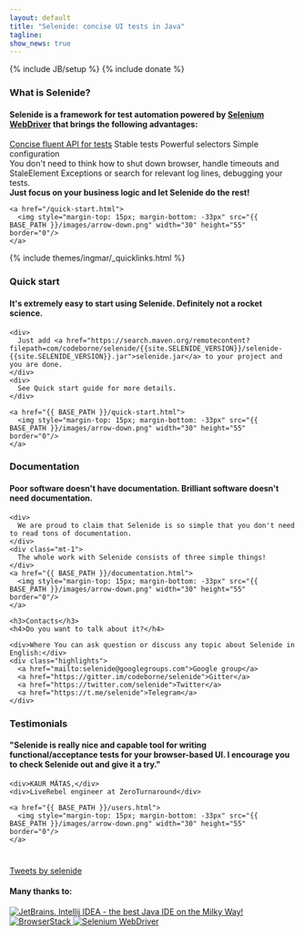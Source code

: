 ```yaml
---
layout: default
title: "Selenide: concise UI tests in Java"
tagline:
show_news: true
---
```

{% include JB/setup %}
{% include donate %}

<div class="short wiki">
  <div class="wrapper-color-content">
    <h3>What is Selenide?</h3>
    <h4>Selenide is a framework for test automation powered by <a href="https://docs.seleniumhq.org/projects/webdriver/" target="_blank">Selenium WebDriver</a> that brings the following advantages:</h4>
    <div class="highlights">
      <a href="/documentation.html">Concise fluent API for tests</a>
      <span>Stable tests</span>
      <span>Powerful selectors</span>
      <span>Simple configuration</span>
    </div>
    <div class="mt-1">
      You don't need to think how to shut down browser, handle timeouts and StaleElement Exceptions or search for relevant log lines, debugging your tests.
    </div>
    <div class="mt-1">
      <b> Just focus on your business logic and let Selenide do the rest! </b>
    </div>

    <a href="/quick-start.html">
      <img style="margin-top: 15px; margin-bottom: -33px" src="{{ BASE_PATH }}/images/arrow-down.png" width="30" height="55" border="0"/>
    </a>
  </div>
</div>

{% include themes/ingmar/_quicklinks.html %}


<div class="short howto">
  <div class="wrapper-color-content">
    <h3>Quick start</h3>
    <h4>It's extremely easy to start using Selenide. Definitely not a rocket science.</h4>

    <div>
      Just add <a href="https://search.maven.org/remotecontent?filepath=com/codeborne/selenide/{{site.SELENIDE_VERSION}}/selenide-{{site.SELENIDE_VERSION}}.jar">selenide.jar</a> to your project and you are done.
    </div>
    <div>
      See Quick start guide for more details.
    </div>

    <a href="{{ BASE_PATH }}/quick-start.html">
      <img style="margin-top: 15px; margin-bottom: -33px" src="{{ BASE_PATH }}/images/arrow-down.png" width="30" height="55" border="0"/>
    </a>
  </div>
</div>

<div class="short docs">
  <div class="wrapper-color-content">
    <h3>Documentation</h3>
    <h4>
      Poor software <span class="bold">doesn't have</span> documentation.
      Brilliant software <span class="bold">doesn't need</span> documentation.
    </h4>

    <div>
      We are proud to claim that Selenide is so simple that you don't need to read tons of documentation.
    </div>
    <div class="mt-1">
      The whole work with Selenide consists of three simple things!
    </div>
    <a href="{{ BASE_PATH }}/documentation.html">
      <img style="margin-top: 15px; margin-bottom: -33px" src="{{ BASE_PATH }}/images/arrow-down.png" width="30" height="55" border="0"/>
    </a>

  </div>
</div>

<div class="short feedback">
  <div class="wrapper-color-content">
  
    <h3>Contacts</h3>
    <h4>Do you want to talk about it?</h4>
  
    <div>Where You can ask question or discuss any topic about Selenide in English:</div>
    <div class="highlights">
      <a href="mailto:selenide@googlegroups.com">Google group</a>
      <a href="https://gitter.im/codeborne/selenide">Gitter</a>
      <a href="https://twitter.com/selenide">Twitter</a>
      <a href="https://t.me/selenide">Telegram</a>
    </div>
  
  </div>
</div>

<div class="short testimonials">
  <div class="wrapper-color-content">
    <h3>Testimonials</h3>
    <h4>"Selenide is really nice and capable tool for writing functional/acceptance tests for your browser-based UI. I encourage you to check Selenide out and give it a try."</h4>

    <div>KAUR MÄTAS,</div>
    <div>LiveRebel engineer at ZeroTurnaround</div>

    <a href="{{ BASE_PATH }}/users.html">
      <img style="margin-top: 15px; margin-bottom: -33px" src="{{ BASE_PATH }}/images/arrow-down.png" width="30" height="55" border="0"/>
    </a>
  </div>
</div>

<div class="wrapper-content center" style="padding-top: 25px;">
  <a class="twitter-timeline" href="https://twitter.com/selenide?ref_src=twsrc%5Etfw">Tweets by selenide</a>
  <script async src="https://platform.twitter.com/widgets.js" charset="utf-8"></script>
</div>

<a name="thanks"></a>
<div class="short thanks">
  <h4>Many thanks to:</h4>
  <a href="https://www.jetbrains.com/?from=selenide.org">
    <img src="{{BASE_PATH}}/images/jetbrains.svg" alt="JetBrains. Intellij IDEA - the best Java IDE on the Milky Way!">
  </a>
  <a href="https://www.browserstack.com" target="_blank">
    <img src="https://www.browserstack.com/images/mail/browserstack-logo-footer.png" alt="BrowserStack"/>
  </a>
  <a href="http://www.seleniumhq.org/" target="_blank">
    <img src="{{BASE_PATH}}/images/selenium-logo.png" alt="Selenium WebDriver"/>
  </a>
</div>
